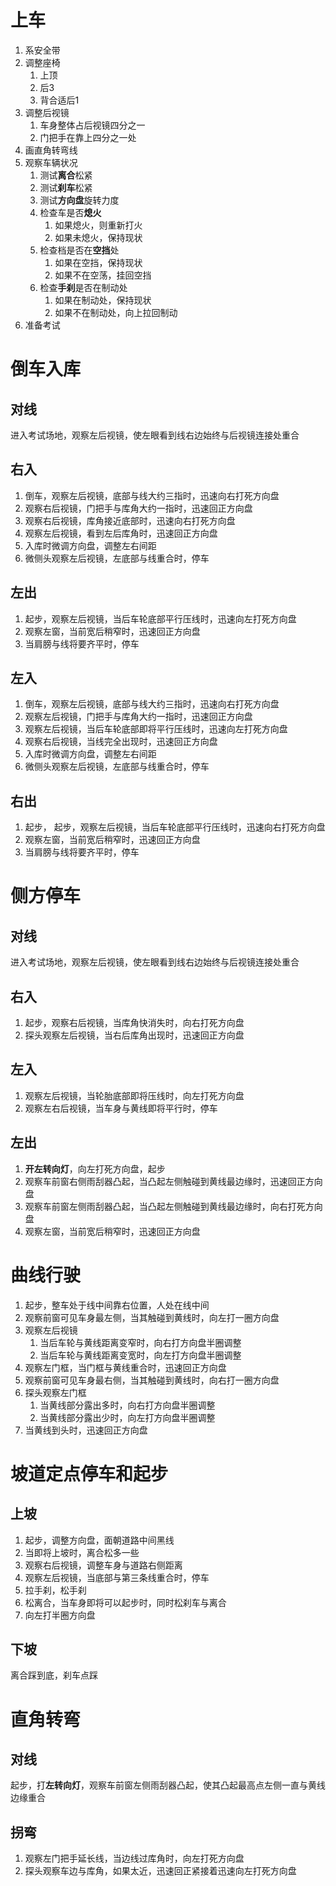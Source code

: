# 上车

1. 系安全带
2. 调整座椅
	1. 上顶
	2. 后3
	3. 背合适后1
4. 调整后视镜
	1. 车身整体占后视镜四分之一
	2. 门把手在靠上四分之一处
5. 画直角转弯线
6. 观察车辆状况
	1. 测试**离合**松紧
	2. 测试**刹车**松紧
	3. 测试**方向盘**旋转力度
	4. 检查车是否**熄火**
		1. 如果熄火，则重新打火
		2. 如果未熄火，保持现状
	5. 检查档是否在**空挡**处
		1. 如果在空挡，保持现状
		2. 如果不在空荡，挂回空挡
	6. 检查**手刹**是否在制动处
		1. 如果在制动处，保持现状
		2. 如果不在制动处，向上拉回制动
7. 准备考试

# 倒车入库

## 对线

进入考试场地，观察左后视镜，使左眼看到线右边始终与后视镜连接处重合

## 右入

1. 倒车，观察左后视镜，底部与线大约三指时，迅速向右打死方向盘
2. 观察右后视镜，门把手与库角大约一指时，迅速回正方向盘
3. 观察右后视镜，库角接近底部时，迅速向右打死方向盘
4. 观察左后视镜，看到左后库角时，迅速回正方向盘
5. 入库时微调方向盘，调整左右间距
6. 微侧头观察左后视镜，左底部与线重合时，停车

## 左出

1. 起步，观察左后视镜，当后车轮底部平行压线时，迅速向左打死方向盘
2. 观察左窗，当前宽后稍窄时，迅速回正方向盘
3. 当肩膀与线将要齐平时，停车

## 左入

1. 倒车，观察左后视镜，底部与线大约三指时，迅速向右打死方向盘
2. 观察左后视镜，门把手与库角大约一指时，迅速回正方向盘
3. 观察左后视镜，当后车轮底部即将平行压线时，迅速向左打死方向盘
4. 观察右后视镜，当线完全出现时，迅速回正方向盘
5. 入库时微调方向盘，调整左右间距
6. 微侧头观察左后视镜，左底部与线重合时，停车

## 右出

1. 起步， 起步，观察左后视镜，当后车轮底部平行压线时，迅速向右打死方向盘
2. 观察左窗，当前宽后稍窄时，迅速回正方向盘
3. 当肩膀与线将要齐平时，停车

# 侧方停车

## 对线

进入考试场地，观察左后视镜，使左眼看到线右边始终与后视镜连接处重合

## 右入

1. 起步，观察右后视镜，当库角快消失时，向右打死方向盘
2. 探头观察左后视镜，当右后库角出现时，迅速回正方向盘

## 左入

1. 观察左后视镜，当轮胎底部即将压线时，向左打死方向盘
2. 观察左右后视镜，当车身与黄线即将平行时，停车

## 左出
1. **开左转向灯**，向左打死方向盘，起步
2. 观察车前窗右侧雨刮器凸起，当凸起左侧触碰到黄线最边缘时，迅速回正方向盘
3. 观察车前窗左侧雨刮器凸起，当凸起左侧触碰到黄线最边缘时，向右打死方向盘
4. 观察左窗，当前宽后稍窄时，迅速回正方向盘


# 曲线行驶

1. 起步，整车处于线中间靠右位置，人处在线中间
2. 观察前窗可见车身最左侧，当其触碰到黄线时，向左打一圈方向盘
3. 观察左后视镜
	1. 当后车轮与黄线距离变窄时，向右打方向盘半圈调整
	2. 当后车轮与黄线距离变宽时，向左打方向盘半圈调整
4. 观察左门框，当门框与黄线重合时，迅速回正方向盘
5. 观察前窗可见车身最右侧，当其触碰到黄线时，向右打一圈方向盘
6. 探头观察左门框
	1. 当黄线部分露出多时，向右打方向盘半圈调整
	2. 当黄线部分露出少时，向左打方向盘半圈调整
7. 当黄线到头时，迅速回正方向盘

# 坡道定点停车和起步

## 上坡

1. 起步，调整方向盘，面朝道路中间黑线
2. 当即将上坡时，离合松多一些
3. 观察右后视镜，调整车身与道路右侧距离
4. 观察左后视镜，当底部与第三条线重合时，停车
5. 拉手刹，松手刹
6. 松离合，当车身即将可以起步时，同时松刹车与离合
7. 向左打半圈方向盘

## 下坡

离合踩到底，刹车点踩

# 直角转弯

## 对线

起步，打**左转向灯**，观察车前窗左侧雨刮器凸起，使其凸起最高点左侧一直与黄线边缘重合

## 拐弯

1. 观察左门把手延长线，当边线过库角时，向左打死方向盘
2. 探头观察车边与库角，如果太近，迅速回正紧接着迅速向左打死方向盘